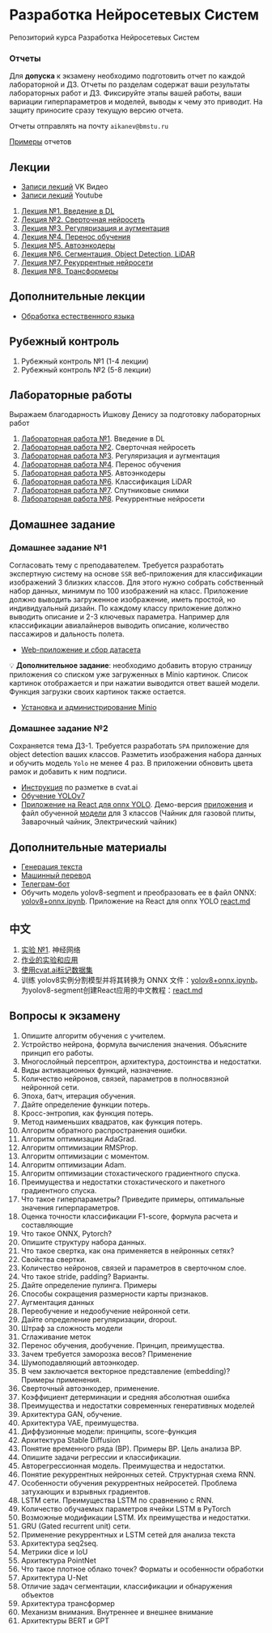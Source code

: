 # Разработка Нейросетевых Систем
Репозиторий курса Разработка Нейросетевых Систем

### Отчеты

Для **допуска** к экзамену необходимо подготовить отчет по каждой лабораторной и ДЗ. Отчеты по разделам содержат ваши результаты лабораторных работ и ДЗ. Фиксируйте этапы вашей работы, ваши вариации гиперпараметров и моделей, выводы к чему это приводит. На защиту приносите сразу текущую версию отчета.

Отчеты отправлять на почту ``aikanev@bmstu.ru``

[Примеры](/report/) отчетов

## Лекции
* [Записи лекций](https://vk.com/video/playlist/-211704031_1) VK Видео
* [Записи лекций](https://www.youtube.com/watch?v=RkuP6N9Kk5k&list=PLLELLTvDgUQ_d9eUj_3XVpAdGByuU37kT&index=3) Youtube

1. [Лекция №1. Введение в DL](https://github.com/iu5git/Deep-learning/blob/main/lectures/Lection_1_DL.pdf)
2. [Лекция №2. Сверточная нейросеть](https://github.com/iu5git/Deep-learning/blob/main/lectures/Lection_2_CNN.pdf)
3. [Лекция №3. Регуляризация и аугментация](https://github.com/iu5git/Deep-learning/blob/main/lectures/Lection_3_Data_Augmentation.pdf)
4. [Лекция №4. Перенос обучения](https://github.com/iu5git/Deep-learning/blob/main/lectures/Lection_4_Transfer_Learning.pdf)
5. [Лекция №5. Автоэнкодеры](https://github.com/iu5git/Deep-learning/blob/main/lectures/Lection_5_Autoencoders.pdf)
7. [Лекция №6. Сегментация, Object Detection, LiDAR](https://github.com/iu5git/Deep-learning/blob/main/lectures/Lection_LiDAR.pdf)
6. [Лекция №7. Рекуррентные нейросети](https://github.com/iu5git/Deep-learning/blob/main/lectures/Lection_RNN.pdf)
8. [Лекция №8. Трансформеры](https://github.com/iu5git/Deep-learning/blob/main/lectures/Lection_8_Transformer.pdf)

## Дополнительные лекции
- [Обработка естественного языка](https://github.com/iu5git/Deep-learning/blob/main/lectures/Lection_NLP.pdf)

## Рубежный контроль
1. Рубежный контроль №1 (1-4 лекции)
2. Рубежный контроль №2 (5-8 лекции)

## Лабораторные работы

Выражаем благодарность Ишкову Денису за подготовку лабораторных работ

1. [Лабораторная работа №1](https://github.com/iu5git/Deep-learning/blob/main/notebooks/Lab1.ipynb). Введение в DL
2. [Лабораторная работа №2](https://github.com/iu5git/Deep-learning/blob/main/notebooks/Lab2.ipynb). Сверточная нейросеть
3. [Лабораторная работа №3](https://github.com/iu5git/Deep-learning/blob/main/notebooks/Lab3.ipynb). Регуляризация и аугментация
4. [Лабораторная работа №4](https://github.com/iu5git/Deep-learning/blob/main/notebooks/Lab4.ipynb). Перенос обучения
5. [Лабораторная работа №5](https://github.com/iu5git/Deep-learning/blob/main/notebooks/Lab5.ipynb). Автоэнкодеры
6. [Лабораторная работа №6](https://github.com/iu5git/Deep-learning/blob/main/notebooks/tree_classification.ipynb). Классификация LiDAR
7. [Лабораторная работа №7](https://github.com/iu5git/Deep-learning/blob/main/notebooks/Forest_sat.ipynb). Спутниковые снимки
8. [Лабораторная работа №8](https://github.com/iu5git/Deep-learning/blob/main/notebooks/LSTM.ipynb). Рекуррентные нейросети

## Домашнее задание

### Домашнее задание №1
Согласовать тему с преподавателем. Требуется разработать экспертную систему на основе `SSR` веб-приложения для классификации изображений 3 близких классов. Для этого нужно собрать собственный набор данных, минимум по 100 изображений на класс. Приложение должно выводить загруженное изображение, иметь простой, но индивидуальный дизайн. По каждому классу приложение должно выводить описание и 2-3 ключевых параметра. Например для классификации авиалайнеров выводить описание, количество пассажиров и дальность полета.
- [Web-приложение и сбор датасета](https://github.com/iu5git/Deep-learning/blob/main/homework/homework1.md)

💡 **Дополнительное задание**: необходимо добавить вторую страницу приложения со списком уже загруженных в Minio картинок. Список картинок отображается и при нажатии выводится ответ вашей модели. Функция загрузки своих картинок также остается.
* [Установка и администрирование Minio](https://github.com/iu5git/Networking/tree/main/S3)

### Домашнее задание №2
Сохраняется тема ДЗ-1. Требуется разработать `SPA` приложение для object detection ваших классов. Разметить изображения набора данных и обучить модель `Yolo` не менее 4 раз. В приложении обновить цвета рамок и добавить к ним подписи.
- [Инструкция](cvat) по разметке в cvat.ai
- [Обучение YOLOv7](/notebooks/YOLOv7.ipynb)
- [Приложение на React для onnx YOLO](yolov7_ts). Демо-версия [приложения](https://iu5git.github.io/Deep-learning/) и файл обученной [модели](https://drive.google.com/file/d/1lpZMGNB9mYqHvFl_i6YU_U1sOLK0NDj_/view?usp=share_link) для 3 классов (Чайник для газовой плиты, Заварочный чайник, Электрический чайник)


## Дополнительные материалы
- [Генерация текста](https://github.com/iu5git/Deep-learning/blob/main/notebooks/Text_generation.ipynb)
- [Машинный перевод](https://github.com/iu5git/Deep-learning/blob/main/notebooks/Machine_Translation.ipynb)
- [Телеграм-бот](https://github.com/iu5git/Deep-learning/blob/main/homework2/task.md)
- Обучить модель yolov8-segment и преобразовать ее в файл ONNX: [yolov8+onnx.ipynb](/yolov8_segment/yolov8%2Bonnx.ipynb). Приложение на React для onnx YOLO [react.md](/yolov8_segment/react.md)

## 中文
1. [实验 №1](/notebooks/实验一.ipynb). 神经网络
2. [作业的实验和应用](/homework/homework1-中文.md)
3. [使用cvat.ai标记数据集](cvat/中文.md)
4. 训练 yolov8实例分割模型并将其转换为 ONNX 文件：[yolov8+onnx.ipynb](/yolov8_segment/yolov8%2Bonnx.ipynb)。为yolov8-segment创建React应用的中文教程：[react.md](/yolov8_segment/react.md)

## Вопросы к экзамену
1.	Опишите алгоритм обучения с учителем.
2.	Устройство нейрона, формула вычисления значения. Объясните принцип его работы. 
3.	Многослойный персептрон, архитектура, достоинства и недостатки.
4.	Виды активационных функций, назначение.
5.	Количество нейронов, связей, параметров в полносвязной нейронной сети.
6.	Эпоха, батч, итерация обучения.
7.  Дайте определение функции потерь.
8.	Кросс-энтропия, как функция потерь.
9.	Метод наименьших квадратов, как функция потерь.
10. Алгоритм обратного распространения ошибки.
11.	Алгоритм оптимизации AdaGrad.
12.	Алгоритм оптимизации RMSProp.
13.	Алгоритм оптимизации с моментом.
14.	Алгоритм оптимизации Adam.
15.	Алгоритм оптимизации стохастического градиентного спуска.
16. Преимущества и недостатки стохастического и пакетного градиентного спуска.
17.	Что такое гиперпараметры? Приведите примеры, оптимальные значения гиперпараметров.
18. Оценка точности классификации F1-score, формула расчета и составляющие
19. Что такое ONNX, Pytorch?
20. Опишите структуру набора данных.
21.	Что такое свертка, как она применяется в нейронных сетях?
22.	Свойства свертки.
23.	Количество нейронов, связей и параметров в сверточном слое.
24.	Что такое stride, padding? Варианты.
25. Дайте определение пулинга. Примеры
26. Способы сокращения размерности карты признаков.
27.	Аугментация данных
28.	Переобучение и недообучение нейронной сети.
29.	Дайте определение регуляризации, dropout.
30. Штраф за сложность модели
31. Сглаживание меток
32.	Перенос обучения, дообучение. Принцип, преимущества.
33. Зачем требуется заморозка весов? Применение
34.	Шумоподавляющий автоэнкодер.
35. В чем заключается векторное представление (embedding)? Примеры применения.
36. Сверточный автоэнкодер, применение.
37. Коэффициент детерминации и средняя абсолютная ошибка
38. Преимущества и недостатки современных генеративных моделей
39. Архитектура GAN, обучение.
40. Архитектура VAE, преимущества.
41. Диффузионные модели: принципы, score-функция
42. Архитектура Stable Diffusion
43.	Понятие временного ряда (ВР). Примеры ВР. Цель анализа ВР. 
44.	Опишите задачи регрессии и классификации.
45.	Авторегрессионная модель. Преимущества и недостатки.
46.	Понятие рекуррентных нейронных сетей. Структурная схема RNN.
47.	Особенности обучения рекуррентных нейросетей. Проблема затухающих и взрывных градиентов.
48.	LSTM сети. Преимущества LSTM по сравнению с RNN. 
49.	Количество обучаемых параметров ячейки LSTM в PyTorch
50.	Возможные модификации LSTM. Их преимущества и недостатки.
51.	GRU (Gated recurrent unit) сети.
52.	Применение рекуррентных и LSTM сетей для анализа текста
53. Архитектура seq2seq.
54. Метрики dice и IoU
55. Архитектура PointNet
56. Что такое плотное облако точек? Форматы и особенности обработки
57. Архитектура U-Net
58. Отличие задач сегментации, классификации и обнаружения объектов
59.	Архитектура трансформер
60.	Механизм внимания. Внутреннее и внешнее внимание
61. Архитектуры BERT и GPT